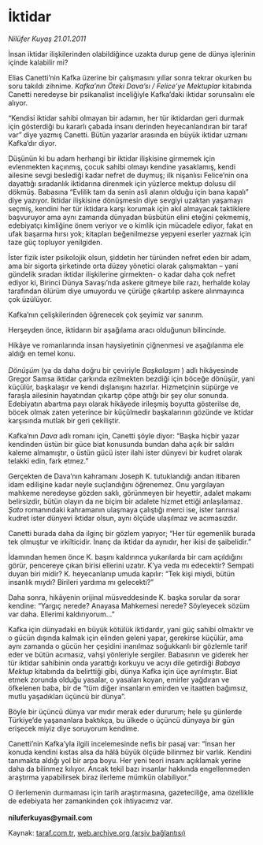 # İktidar

*Nilüfer Kuyaş 21.01.2011*

<div class="yazi"><p>İnsan iktidar ilişkilerinden olabildiğince uzakta durup gene de dünya işlerinin içinde kalabilir mi?</p>
<p>Elias Canetti’nin Kafka üzerine bir çalışmasını yıllar sonra tekrar okurken bu soru takıldı zihnime. <i>Kafka’nın Öteki Dava’sı / Felice’ye Mektuplar</i> kitabında Canetti neredeyse bir psikanalist inceliğiyle Kafka’daki iktidar sorunsalını ele alıyor.</p>
<p>“Kendisi iktidar sahibi olmayan bir adamın, her tür iktidardan geri durmak için gösterdiği bu kararlı çabada insanı derinden heyecanlandıran bir taraf var” diye yazmış Canetti. Bütün yazarlar arasında en büyük iktidar uzmanı Kafka’dır diyor.</p>
<p>Düşünün ki bu adam herhangi bir iktidar ilişkisine girmemek için evlenmekten kaçınmış, çocuk sahibi olmayı kendine yasaklamış, kendi ailesine sevgi beslediği kadar nefret de duymuş; ilk nişanlısı Felice’nin ona dayattığı sıradanlık iktidarına direnmek için yüzlerce mektup dolusu dil dökmüş. Babasına “Evlilik tam da senin asli alanın olduğu için bana kapalı” diye yazıyor. İktidar ilişkisine dönüşmesin diye sevgiyi uzaktan yaşamayı seçmiş, kendini her tür iktidara karşı korumak için akıl almayacak taktiklere başvuruyor ama aynı zamanda dünyadan büsbütün elini eteğini çekmemiş, edebiyatçı kimliğine önem veriyor ve o kimlik için mücadele ediyor, fakat en ufak başarma hırsı yok; kitapları beğenilmezse yepyeni eserler yazmak için taze güç topluyor yenilgiden. </p>
<p>İster fizik ister psikolojik olsun, şiddetin her türünden nefret eden bir adam, ama bir sigorta şirketinde orta düzey yönetici olarak çalışmaktan – yani gündelik sıradan iktidar ilişkilerine girmekten- o kadar daha çok nefret ediyor ki, Birinci Dünya Savaşı’nda askere gitmeye bile razı, herhalde kolay tarafından ölürüm diye umuyordu ve çürüğe çıkartılıp askere alınmayınca çok üzülüyor.</p>
<p>Kafka’nın çelişkilerinden öğrenecek çok şeyimiz var sanırım.</p>
<p>Herşeyden önce, iktidarın bir aşağılama aracı olduğunun bilincinde. </p>
<p>Hikâye ve romanlarında insan haysiyetinin çiğnenmesi ve aşağılanma ele aldığı en temel konu.<br/><br/><i>Dönüşüm</i> (ya da daha doğru bir çeviriyle <i>Başkalaşım</i> ) adlı hikâyesinde Gregor Samsa iktidar çarkında ezilmekten bezdiği için böceğe dönüşür, yani küçülür, başkalaşır ve kendi dışlanışını hazırlar. Hizmetçinin süpürge ve faraşla ailesinin hayatından çıkartıp çöpe attığı bir şey olur sonunda. Edebiyatın abartma payı olarak hikâyede irileşmiş boyutta gösterilse de, böcek olmak zaten yeterince bir küçülmedir başkalarının gözünde ve iktidar karşısında mutlak bir geri çekiliştir.</p>
<p>Kafka’nın <i>Dava</i> adlı romanı için, Canetti şöyle diyor: “Başka hiçbir yazar kendinden üstün bir güce biat konusunda bundan daha açık bir saldırı kaleme almamıştır, o üstün gücü ister ilahi ister dünyevi bir kudret olarak telakki edin, fark etmez.”</p>
<p>Gerçekten de Dava’nın kahramanı Joseph K. tutuklandığı andan itibaren idam edilişine kadar neyle suçlandığını öğrenemez. Onu yargılayan mahkeme neredeyse gözden saklı, görünmeyen bir heyettir, adalet makamı belirsizdir, bütün olayın da ne biçim bir adalete hizmet ettiği anlaşılamaz. <i>Şato</i> romanındaki kahramanın ulaşmaya çalıştığı merci ise, ister tanrısal kudret ister dünyevi iktidar olsun, aynı ölçüde ulaşılmaz ve acımasızdır.</p>
<p>Canetti burada daha da ilginç bir gözlem yapıyor; “Her tür egemenlik burada tek olmuştur ve irkilticidir. İnanç da iktidar da aynıdır, her ikisi de şaibelidir.” </p>
<p>İdamından hemen önce K. başını kaldırınca yukarılarda bir cam açıldığını görür, pencereye çıkan birisi ellerini uzatır. K’ya veda mı edecektir? Sempati duyan biri midir? K. heyecanlanıp umuda kapılır: “Tek kişi miydi, bütün insanlık mıydı? Birileri yardıma mı gelecekti?”</p>
<p>Daha sonra, hikâyenin orijinal müsveddesinde K. başka sorular da sorar kendine: “Yargıç nerede? Anayasa Mahkemesi nerede? Söyleyecek sözüm var daha. Ellerimi kaldırıyorum...”</p>
<p>Kafka için dünyadaki en büyük kötülük iktidardır, yani güç sahibi olmaktır ve o gücün dışında kalmak için elinden geleni yapar, gerekirse küçülür, ama aynı zamanda o gücün her çeşidini inanılmaz soğukkanlı bir gözlemle tarif eder ve bütün acımasız, vahşi yönleriyle sergiler. Babasının ve giderek her tür iktidar sahibinin onda yarattığı korkuyu ve acıyı dile getirdiği <i>Babaya Mektup</i> kitabında da belirttiği gibi, dünya Kafka için üçe ayrılmıştır. Biat etmek zorunda olduğu yasalar, o yasaları koyan, emirler yağdıran ve öfkelenen baba, bir de “tüm diğer insanların emirden ve itaatten bağımsız, mutlu yaşadıkları üçüncü bir dünya”.</p>
<p>Böyle bir üçüncü dünya var mıdır merak eder dururum; hele şu günlerde Türkiye’de yaşananlara baktıkça, bu ülkede o üçüncü dünyaya bir gün erişecek miyiz diye soruyorum kendime.</p>
<p>Canetti’nin Kafka’yla ilgili incelemesinde nefis bir pasaj var: “İnsan her konuda kendini kıstas alsa da hâlâ büyük ölçüde bilinmez bir varlık. Kendini tanımakta aldığı yol bir arpa boyu. Her yeni teori insanı açıklamak yerine daha da bilinmez kılıyor. Ancak tekil bazı insanlar hakkında engellenmeden araştırma yapabilirsek biraz ilerleme mümkün olabiliyor.” </p>
<p>O ilerlemenin durmaması için tarih araştırmasına, gazeteciliğe, ama özellikle de edebiyata her zamankinden çok ihtiyacımız var.<br/><br/><b>niluferkuyas@ymail.com</b></p>
</div>

Kaynak: [taraf.com.tr](http://www.taraf.com.tr/nilufer-kuyas/makale-iktidar.htm), [web.archive.org (arşiv bağlantısı)](http://web.archive.org/web/20131107084857/http://www.taraf.com.tr/nilufer-kuyas/makale-iktidar.htm)
